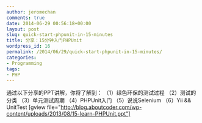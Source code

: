 ```yaml
---
author: jeromechan
comments: true
date: 2014-06-29 00:56:18+00:00
layout: post
slug: quick-start-phpunit-in-15-minutes
title: 分享：15分钟入门PHPUnit
wordpress_id: 16
permalink: /2014/06/29/quick-start-phpunit-in-15-minutes/
categories:
- Programming
tags:
- PHP
---
```


通过以下分享的PPT讲解，你将了解到：
（1）绿色环保的测试过程
（2）测试的分类
（3）单元测试周期
（4）PHPUnit入门
（5）说说Selenium
（6）Yii && UnitTest<!-- more -->
[gview file="http://blog.aboutcoder.com/wp-content/uploads/2013/08/15-learn-PHPUnit.ppt"]
